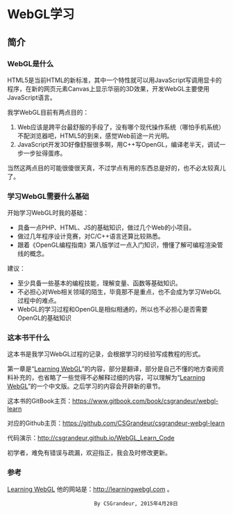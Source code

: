 # WebGL学习
## **简介**

### WebGL是什么

HTML5是当前HTML的新标准，其中一个特性就可以用JavaScript写调用显卡的程序，在新的网页元素Canvas上显示华丽的3D效果，开发WebGL主要使用 JavaScript语言。

我学WebGL目前有两点目的：
 1. Web应该是跨平台最舒服的手段了，没有哪个现代操作系统（哪怕手机系统）不配浏览器吧，HTML5的到来，感觉Web前途一片光明。
 2. JavaScript开发3D好像舒服很多啊，用C++写OpenGL，编译老半天，调试一步一步扯得蛋疼。


当然这两点目的可能很傻很天真，不过学点有用的东西总是好的，也不必太较真儿了。
### 学习WebGL需要什么基础

开始学习WebGL时我的基础：
* 具备一点PHP、HTML、JS的基础知识，做过几个Web的小项目。
* 做过几年程序设计竞赛，对C/C++语言还算比较熟悉。
* 跟着《OpenGL编程指南》第八版学过一点入门知识，懵懂了解可编程渲染管线的概念。


建议：
* 至少具备一些基本的编程技能，理解变量、函数等基础知识。
* 不必担心对Web相关领域的陌生，毕竟那不是重点，也不会成为学习WebGL过程中的难点。
* WebGL的学习过程和OpenGL是相似相通的，所以也不必担心是否需要OpenGL的基础知识

### 这本书干什么

这本书是我学习WebGL过程的记录，会根据学习的经验写成教程的形式。

第一章是“[Learning WebGL](http://learningwebgl.com)”的内容，部分是翻译，部分是自己不懂的地方查阅资料补充的，也省略了一些觉得不必解释过细的内容，可以理解为“[Learning WebGL](http://learningwebgl.com)”的一个中文版。之后学习的内容会开辟新的章节。

这本书的GitBook主页：https://www.gitbook.com/book/csgrandeur/webgl-learn

对应的Github主页：https://github.com/CSGrandeur/csgrandeur-webgl-learn

代码演示：http://csgrandeur.github.io/WebGL_Learn_Code

初学者，难免有错误与疏漏，欢迎指正，我会及时修改更新。

### 参考
[Learning WebGL](http://learningwebgl.com)
他的网站是：http://learningwebgl.com 。



                                By CSGrandeur, 2015年4月28日


